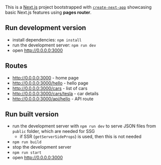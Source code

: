 This is a [Next.js](https://nextjs.org/) project bootstrapped
with [`create-next-app`](https://github.com/vercel/next.js/tree/canary/packages/create-next-app) showcasing basic
Next.js features using **pages router**.

## Run development version

- install dependencies: `npm install`
- run the development server: `npm run dev`
- open http://0.0.0.0:3000

## Routes

- http://0.0.0.0:3000 - home page
- http://0.0.0.0:3000/hello - hello page
- http://0.0.0.0:3000/cars - list of cars
- http://0.0.0.0:3000/cars/tesla - car details
- http://0.0.0.0:3000/api/hello - API route

## Run built version

- run the development server with `npm run dev` to serve JSON files from `public` folder, which are needed for SSG
  - if SSR (`getServerSideProps`) is used, then this is not needed
- `npm run build`
- stop the development server
- `npm run start`
- open http://0.0.0.0:3000
